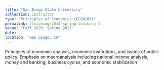```yaml
---
title: "San Diego State University"
collection: Instructor
type: "Principles of Economics (ECON101)"
permalink: /teaching/2014-spring-teaching-1
venue: "Fall 2020, Spring 2021"
date: 
location: "San Diego, CA"
---
```


Principles of economic analysis, economic institutions, and issues of public policy. Emphasis on macroanalysis including national income analysis, money and banking, business cycles, and economic stabilization

